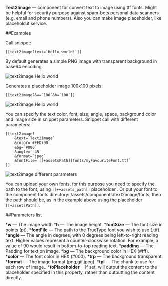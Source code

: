 **Text2Image** — component for convert text to image using ttf fonts. Might be helpful for security purpose against spam-bots personal data scanners (e.g. email and phone numbers).
Also you can make image placeholder, like placehold.it service.

##Examples

Call snippet:
```
[[text2image?text=`Hello world!`]]
```
By default generates a simple PNG image with transparent background in base64 encoding.

![text2image Hello world](https://file.modx.pro/files/0/5/d/05dcbf23b7b635485cc035883c9c2d5c.png)

Generates a placeholder image 100x100 pixels:

```
[[text2image?&w=`100`&h=`100`]]
```
![text2image Hello world](https://file.modx.pro/files/9/3/1/9310fc072b7af00b019452d8a8ad3128.png)

You can specify the text color, font, size, angle, space, background color and image size in snippet parameters.
Snippet call with different parameters:
```
[[text2image?
    &text=`Text2Image`
    &color=`#FFD700`
    &bg=`#000`
    &angle=`-45`
    &format=`jpeg`
    &fontFile=`[[+assetsPath]]fonts/myFavouriteFont.ttf`
]]
```

![text2image different parameters](https://file.modx.pro/files/b/e/e/beedc32578b5e64b1e1582283a348a07.png)

You can upload your own fonts, for this purpose you need to specify the path to the font, using `[[++assets_path]]` placeholder . Or put your font to the component fonts directory: /assets/components/text2image/fonts, then the path should be, as in the example above using the placeholder `[[+assetsPath]]`.

##Parameters list

***w** — The image width
***h** — The image height.
***fontSize** — The font size in points (pt).
***fontFile** — The path to the TrueType font you wish to use (.ttf).
***angle** — The angle in degrees, with 0 degrees being left-to-right reading text. Higher values represent a counter-clockwise rotation. For example, a value of 90 would result in bottom-to-top reading text.
***padding** — The Padding for text on image.
***bg** — The background color in HEX (#fff).
***color** — The font color in HEX (#000).
***trp** — The background transparent.
***format** — The image format (png,gif,jpeg).
***tpl** — The chunk to use for each row of image..
***toPlaceholder** —If set, will output the content to the placeholder specified in this property, rather than outputting the content directly.